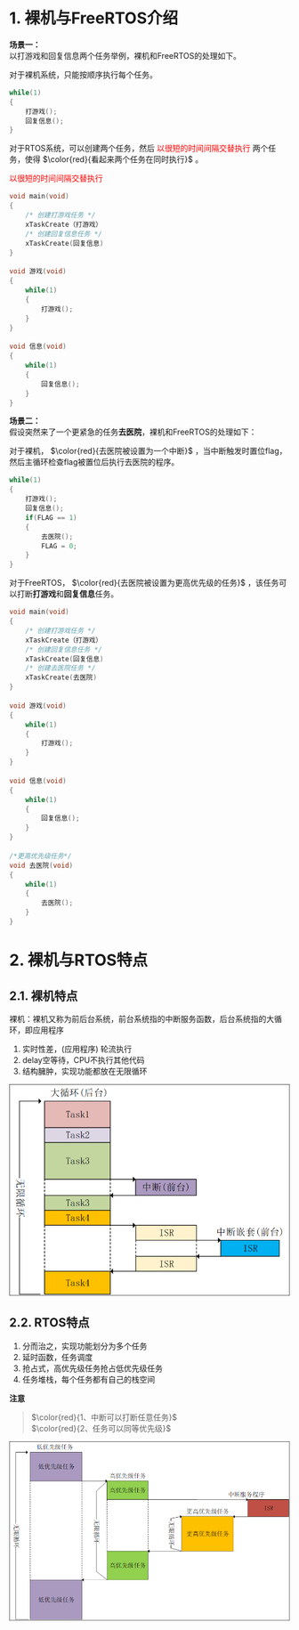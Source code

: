 # 1. 裸机与FreeRTOS介绍

**场景一：**  
以打游戏和回复信息两个任务举例，裸机和FreeRTOS的处理如下。  

对于裸机系统，只能按顺序执行每个任务。

```cpp
while(1) 
{ 
    打游戏();
    回复信息(); 
}

```

对于RTOS系统，可以创建两个任务，然后 <font color = red>以很短的时间间隔交替执行</font> 两个任务，使得 $\color{red}{看起来两个任务在同时执行}$ 。  

<font color = red>以很短的时间间隔交替执行</font> 

```cpp
void main(void) 
{ 
    /* 创建打游戏任务 */
    xTaskCreate（打游戏）
    /* 创建回复信息任务 */
    xTaskCreate(回复信息)
}

void 游戏(void) 
{ 
    while(1) 
    { 
        打游戏();
    }
}

void 信息(void) 
{ 
    while(1) 
    { 
        回复信息();
    }
}

```

**场景二：**  
假设突然来了一个更紧急的任务**去医院**，裸机和FreeRTOS的处理如下：  

对于裸机， $\color{red}{去医院被设置为一个中断}$ ，当中断触发时置位flag，然后主循环检查flag被置位后执行去医院的程序。  

```cpp
while(1) 
{ 
    打游戏();
    回复信息(); 
    if(FLAG == 1)
    {
        去医院();
        FLAG = 0;
    }
}

```

对于FreeRTOS， $\color{red}{去医院被设置为更高优先级的任务}$ ，该任务可以打断**打游戏**和**回复信息**任务。  

```cpp
void main(void) 
{ 
    /* 创建打游戏任务 */
    xTaskCreate（打游戏）
    /* 创建回复信息任务 */
    xTaskCreate(回复信息)
    /* 创建去医院任务 */ 
    xTaskCreate(去医院)
}

void 游戏(void) 
{ 
    while(1) 
    { 
        打游戏();
    }
}

void 信息(void) 
{ 
    while(1) 
    { 
        回复信息();
    }
}

/*更高优先级任务*/
void 去医院(void) 
{ 
    while(1) 
    { 
        去医院();
    }
}

```

# 2. 裸机与RTOS特点
## 2.1. 裸机特点

裸机：裸机又称为前后台系统，前台系统指的中断服务函数，后台系统指的大循环，即应用程序  

1. 实时性差，(应用程序) 轮流执行
2. delay空等待，CPU不执行其他代码
3. 结构臃肿，实现功能都放在无限循环

![裸机特点](./images/裸机特点.png)

## 2.2. RTOS特点

1. 分而治之，实现功能划分为多个任务
2. 延时函数，任务调度
3. 抢占式，高优先级任务抢占低优先级任务
4. 任务堆栈，每个任务都有自己的栈空间

**注意**
> $\color{red}{1、中断可以打断任意任务}$  
> $\color{red}{2、任务可以同等优先级}$  

![RTOS特点](./images/RTOS特点.png)
